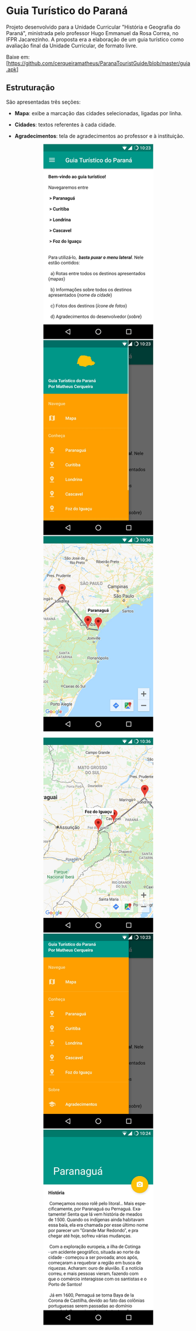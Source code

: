 # Guia Turístico do Paraná

Projeto desenvolvido para a Unidade Curricular "História e Geografia do Paraná", ministrada pelo professor Hugo Emmanuel da Rosa Correa, no IFPR Jacarezinho. A proposta era a elaboração de um guia turístico como avaliação final da Unidade Curricular, de formato livre.

Baixe em: [https://github.com/cerqueiramatheus/ParanaTouristGuide/blob/master/guia.apk]

## Estruturação

São apresentadas três seções: 

  * **Mapa**: exibe a marcação das cidades selecionadas, ligadas por linha.

  * **Cidades**: textos referentes à cada cidade.

  * **Agradecimentos**: tela de agradecimentos ao professor e à instituição.


<div align="center">
<p float="left">
  <img src="/prints/p1.jpeg" width="300" />
  <img src="/prints/p2.jpeg" width="300" />
  <img src="/prints/p3.jpeg" width="300" />
</p>
</div>

<div align="center">
<p float="left">
  <img src="/prints/p4.jpeg" width="300" />
  <img src="/prints/p5.jpeg" width="300" />
  <img src="/prints/p6.jpeg" width="300" />
</p>
</div>